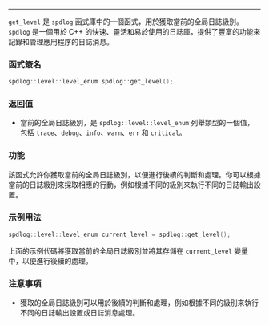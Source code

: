 
----
`get_level` 是 `spdlog` 函式庫中的一個函式，用於獲取當前的全局日誌級別。`spdlog` 是一個用於 C++ 的快速、靈活和易於使用的日誌庫，提供了豐富的功能來記錄和管理應用程序的日誌消息。
### 函式簽名
```cpp
spdlog::level::level_enum spdlog::get_level();
```
### 返回值
- 當前的全局日誌級別，是 `spdlog::level::level_enum` 列舉類型的一個值，包括 `trace`、`debug`、`info`、`warn`、`err` 和 `critical`。
### 功能
該函式允許你獲取當前的全局日誌級別，以便進行後續的判斷和處理。你可以根據當前的日誌級別來採取相應的行動，例如根據不同的級別來執行不同的日誌輸出設置。
### 示例用法
```cpp
spdlog::level::level_enum current_level = spdlog::get_level();
```
上面的示例代碼將獲取當前的全局日誌級別並將其存儲在 `current_level` 變量中，以便進行後續的處理。
### 注意事項
- 獲取的全局日誌級別可以用於後續的判斷和處理，例如根據不同的級別來執行不同的日誌輸出設置或日誌消息處理。